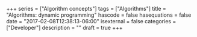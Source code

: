 +++
series = ["Algorithm concepts"]
tags = ["Algorithms"]
title = "Algorithms: dynamic programming"
hascode = false
hasequations = false
date = "2017-02-08T12:38:13-06:00"
isexternal = false
categories = ["Developer"]
description = ""
draft = true
+++
